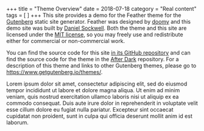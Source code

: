 +++
title = "Theme Overview"
date = 2018-07-18
category = "Real content"
tags = [
]
+++
This site provides a demo for the Feather theme for the 
[Gutenberg](https://www.getgutenberg.io/) static site generator.  Feather
was designed by [doomy](https://vaporsoft.net/) and this demo site was built by
[Daniel Sockwell](https://www.codesections.com).  Both the theme and this
site are licensed under the
[MIT license](https://opensource.org/licenses/MIT), so you may freely use and
redistribute either for commercial or non-commercial work.

You can find the source code for this site [in its GitHub
repository](https://github.com/codesections/gutenberg-theme-demo/tree/feather)
and can find the source code for the theme in the
[After Dark](https://www.github.com/piedoom/feather) repository.  For a
description of this theme and links to other Gutenberg themes, please
go to <https://www.getgutenberg.io/themes/>.

<!-- more -->

Lorem ipsum dolor sit amet, consectetur adipiscing elit, sed do eiusmod tempor
incididunt ut labore et dolore magna aliqua. Ut enim ad minim veniam, quis
nostrud exercitation ullamco laboris nisi ut aliquip ex ea commodo consequat.
Duis aute irure dolor in reprehenderit in voluptate velit esse cillum dolore
eu fugiat nulla pariatur. Excepteur sint occaecat cupidatat non proident, sunt
in culpa qui officia deserunt mollit anim id est laborum.
